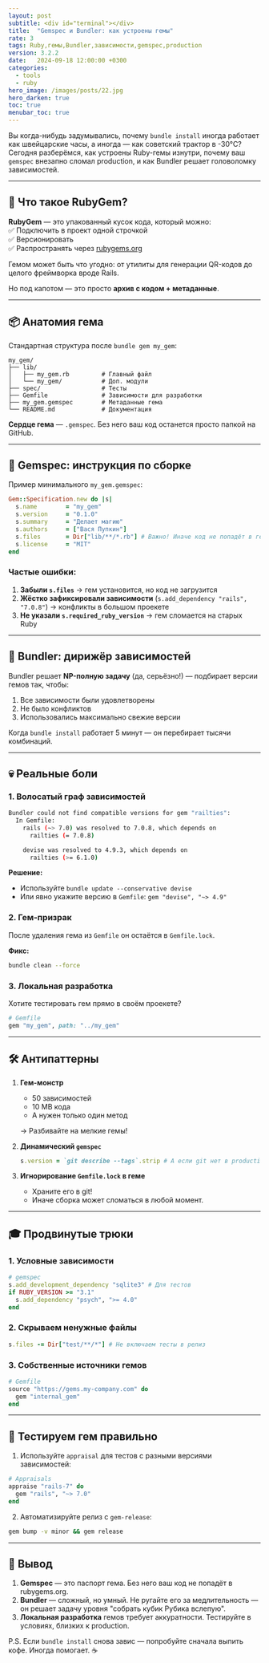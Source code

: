 ```yaml
---
layout: post
subtitle: <div id="terminal"></div>
title:  "Gemspec и Bundler: как устроены гемы"
rate: 3
tags: Ruby,гемы,Bundler,зависимости,gemspec,production
version: 3.2.2
date:   2024-09-18 12:00:00 +0300
categories:
  - tools
  - ruby
hero_image: /images/posts/22.jpg
hero_darken: true
toc: true
menubar_toc: true
---
```


Вы когда-нибудь задумывались, почему `bundle install` иногда работает как швейцарские часы, а иногда — как советский трактор в -30°C? Сегодня разберёмся, как устроены Ruby-гемы изнутри, почему ваш `gemspec` внезапно сломал production, и как Bundler решает головоломку зависимостей.

---

## 🧩 Что такое RubyGem?

**RubyGem** — это упакованный кусок кода, который можно:  
✅ Подключить в проект одной строчкой  
✅ Версионировать  
✅ Распространять через [rubygems.org](https://rubygems.org)  

Гемом может быть что угодно: от утилиты для генерации QR-кодов до целого фреймворка вроде Rails.  

Но под капотом — это просто **архив с кодом + метаданные**.  

---

## 📦 Анатомия гема

Стандартная структура после `bundle gem my_gem`:  

```
my_gem/
├── lib/
│   ├── my_gem.rb         # Главный файл
│   └── my_gem/           # Доп. модули
├── spec/                 # Тесты
├── Gemfile               # Зависимости для разработки
├── my_gem.gemspec        # Метаданные гема
└── README.md             # Документация
```

**Сердце гема** — `.gemspec`. Без него ваш код останется просто папкой на GitHub.

---

## 🔧 Gemspec: инструкция по сборке

Пример минимального `my_gem.gemspec`:  

```ruby
Gem::Specification.new do |s|
  s.name        = "my_gem"
  s.version     = "0.1.0"
  s.summary     = "Делает магию"
  s.authors     = ["Вася Пупкин"]
  s.files       = Dir["lib/**/*.rb"] # Важно! Иначе код не попадёт в гем
  s.license     = "MIT"
end
```

### Частые ошибки:  
1. **Забыли `s.files`** → гем установится, но код не загрузится  
2. **Жёстко зафиксировали зависимости** (`s.add_dependency "rails", "7.0.8"`) → конфликты в большом проекете  
3. **Не указали `s.required_ruby_version`** → гем сломается на старых Ruby  

---

## 🧠 Bundler: дирижёр зависимостей

Bundler решает **NP-полную задачу** (да, серьёзно!) — подбирает версии гемов так, чтобы:  

1. Все зависимости были удовлетворены  
2. Не было конфликтов  
3. Использовались максимально свежие версии  

Когда `bundle install` работает 5 минут — он перебирает тысячи комбинаций.  

---

## 💀 Реальные боли  

### 1. **Волосатый граф зависимостей**  

```bash
Bundler could not find compatible versions for gem "railties":
  In Gemfile:
    rails (~> 7.0) was resolved to 7.0.8, which depends on
      railties (= 7.0.8)

    devise was resolved to 4.9.3, which depends on
      railties (>= 6.1.0)
```

**Решение:**  
- Используйте `bundle update --conservative devise`  
- Или явно укажите версию в `Gemfile`: `gem "devise", "~> 4.9"`  

### 2. **Гем-призрак**  

После удаления гема из `Gemfile` он остаётся в `Gemfile.lock`.  

**Фикс:**  
```bash
bundle clean --force
```

### 3. **Локальная разработка**  

Хотите тестировать гем прямо в своём проекете?  

```ruby
# Gemfile
gem "my_gem", path: "../my_gem"
```

---

## 🛠️ Антипаттерны  

1. **Гем-монстр**  
   - 50 зависимостей  
   - 10 MB кода  
   - А нужен только один метод  

   → Разбивайте на мелкие гемы!  

2. **Динамический `gemspec`**  

   ```ruby
   s.version = `git describe --tags`.strip # А если git нет в production?
   ```

3. **Игнорирование `Gemfile.lock` в геме**  
   - Храните его в git!  
   - Иначе сборка может сломаться в любой момент.  

---

## 🎓 Продвинутые трюки  

### 1. Условные зависимости  

```ruby
# gemspec
s.add_development_dependency "sqlite3" # Для тестов
if RUBY_VERSION >= "3.1"
  s.add_dependency "psych", ">= 4.0"
end
```

### 2. Скрываем ненужные файлы  

```ruby
s.files -= Dir["test/**/*"] # Не включаем тесты в релиз
```

### 3. Собственные источники гемов  

```ruby
# Gemfile
source "https://gems.my-company.com" do
  gem "internal_gem"
end
```

---

## 🧪 Тестируем гем правильно  

1. Используйте `appraisal` для тестов с разными версиями зависимостей:  

```ruby
# Appraisals
appraise "rails-7" do
  gem "rails", "~> 7.0"
end
```

2. Автоматизируйте релиз с `gem-release`:  

```bash
gem bump -v minor && gem release
```

---

## 🏁 Вывод  

1. **Gemspec** — это паспорт гема. Без него ваш код не попадёт в rubygems.org.  
2. **Bundler** — сложный, но умный. Не ругайте его за медлительность — он решает задачу уровня "собрать кубик Рубика вслепую".  
3. **Локальная разработка** гемов требует аккуратности. Тестируйте в условиях, близких к production.  

P.S. Если `bundle install` снова завис — попробуйте сначала выпить кофе. Иногда помогает. ☕  

